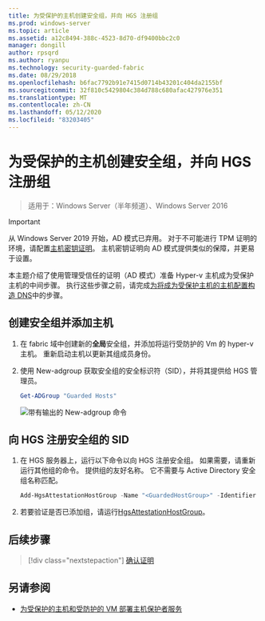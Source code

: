 ```yaml
---
title: 为受保护的主机创建安全组，并向 HGS 注册组
ms.prod: windows-server
ms.topic: article
ms.assetid: a12c8494-388c-4523-8d70-df9400bbc2c0
manager: dongill
author: rpsqrd
ms.author: ryanpu
ms.technology: security-guarded-fabric
ms.date: 08/29/2018
ms.openlocfilehash: b6fac7792b91e7415d0714b43201c404da2155bf
ms.sourcegitcommit: 32f810c5429804c384d788c680afac427976e351
ms.translationtype: MT
ms.contentlocale: zh-CN
ms.lasthandoff: 05/12/2020
ms.locfileid: "83203405"
---
```

# <a name="create-a-security-group-for-guarded-hosts-and-register-the-group-with-hgs"></a>为受保护的主机创建安全组，并向 HGS 注册组

> 适用于：Windows Server（半年频道）、Windows Server 2016

> [!IMPORTANT]
> 从 Windows Server 2019 开始，AD 模式已弃用。 对于不可能进行 TPM 证明的环境，请配置[主机密钥证明](guarded-fabric-initialize-hgs-key-mode.md)。 主机密钥证明向 AD 模式提供类似的保障，并更易于设置。

本主题介绍了使用管理受信任的证明（AD 模式）准备 Hyper-v 主机成为受保护主机的中间步骤。 执行这些步骤之前，请完成[为将成为受保护主机的主机配置构造 DNS](guarded-fabric-configuring-fabric-dns-ad.md)中的步骤。


## <a name="create-a-security-group-and-add-hosts"></a>创建安全组并添加主机

1. 在 fabric 域中创建新的**全局**安全组，并添加将运行受防护的 Vm 的 hyper-v 主机。 重新启动主机以更新其组成员身份。

2. 使用 New-adgroup 获取安全组的安全标识符（SID），并将其提供给 HGS 管理员。

    ```powershell
    Get-ADGroup "Guarded Hosts"
    ```

    ![带有输出的 New-adgroup 命令](../media/Guarded-Fabric-Shielded-VM/guarded-host-get-adgroup.png)

## <a name="register-the-sid-of-the-security-group-with-hgs"></a>向 HGS 注册安全组的 SID

1. 在 HGS 服务器上，运行以下命令以向 HGS 注册安全组。
   如果需要，请重新运行其他组的命令。
   提供组的友好名称。
   它不需要与 Active Directory 安全组名称匹配。

   ```powershell
   Add-HgsAttestationHostGroup -Name "<GuardedHostGroup>" -Identifier "<SID>"
   ```

2. 若要验证是否已添加组，请运行[HgsAttestationHostGroup](https://technet.microsoft.com/library/mt652172.aspx)。

## <a name="next-step"></a>后续步骤

> [!div class="nextstepaction"]
> [确认证明](guarded-fabric-confirm-hosts-can-attest-successfully.md)


## <a name="see-also"></a>另请参阅

- [为受保护的主机和受防护的 VM 部署主机保护者服务](guarded-fabric-deploying-hgs-overview.md)

